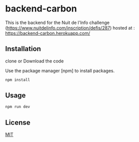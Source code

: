 # backend-carbon

This is the backend for the Nuit de l'Info challenge (https://www.nuitdelinfo.com/inscription/defis/287)
hosted at : https://backend-carbon.herokuapp.com/

## Installation

clone or Download the code

Use the package manager [npm] to install packages.

```bash
npm install
```

## Usage

```bash
npm run dev
````

## License

[MIT](https://choosealicense.com/licenses/mit/)
